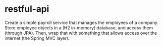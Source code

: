 # restful-api
Create a simple payroll service that manages the employees of a company. Store employee objects in a (H2 in-memory) database, and access them (through JPA). Then, wrap that with something that allows access over the internet (the Spring MVC layer).
